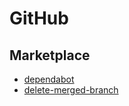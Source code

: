 # GitHub

## Marketplace
- [dependabot](https://github.com/marketplace/dependabot-preview)
- [delete-merged-branch](https://github.com/apps/delete-merged-branch/)
